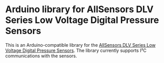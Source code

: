 # Arduino library for AllSensors DLV Series Low Voltage Digital Pressure Sensors #

This is an Arduino-compatible library for the [AllSensors DLV Series Low Voltage Digital Pressure Sensors](https://www.allsensors.com/products/dlv-series). The library currently supports I²C communications with the sensors.

